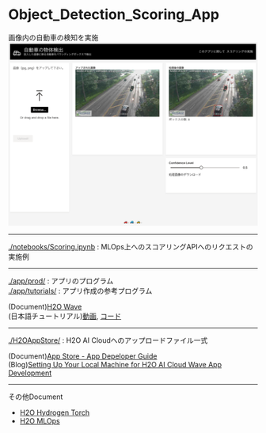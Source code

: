 # Object_Detection_Scoring_App

画像内の自動車の検知を実施  
<img src="./img/app_display.png" width="700">

---
[./notebooks/Scoring.ipynb](./notebooks/Scoring.ipynb) : MLOps上へのスコアリングAPIへのリクエストの実施例

---
[./app/prod/](./app/prod/) : アプリのプログラム  
[./app/tutorials/](./app/tutorials/) : アプリ作成の参考プログラム

(Document)[H2O Wave](https://wave.h2o.ai/)  
(日本語チュートリアル)[動画](https://www.youtube.com/watch?v=cuz67LkGeLc&t=2956s), [コード](https://github.com/yukismd/H2O_Wave_Tutorial)

---
[./H2OAppStore/](./H2OAppStore/) : H2O AI Cloudへのアップロードファイル一式  

(Document)[App Store - App Depeloper Guide](https://h2oai.github.io/h2o-ai-cloud/developerguide)  
(Blog)[Setting Up Your Local Machine for H2O AI Cloud Wave App Development](https://h2o.ai/blog/setting-up-your-local-machine-for-h2o-ai-cloud-wave-app-development/)


---
その他Document
- [H2O Hydrogen Torch](https://docs.h2o.ai/h2o-hydrogen-torch/get-started/what-is-h2o-hydrogen-torch)
- [H2O MLOps](https://docs.h2o.ai/mlops/)
